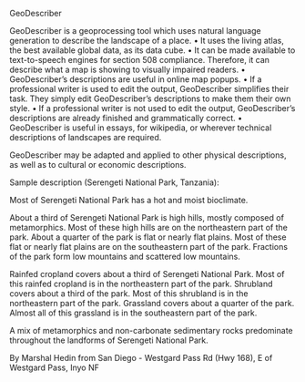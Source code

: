 GeoDescriber

GeoDescriber is a geoprocessing tool which uses natural language generation to describe the landscape of a place.
•	It uses the living atlas, the best available global data, as its data cube.
•	It can be made available to text-to-speech engines for section 508 compliance. Therefore, it can describe what a map is showing to visually impaired readers.
•	GeoDescriber’s descriptions are useful in online map popups.
•	If a professional writer is used to edit the output, GeoDescriber simplifies their task. They simply edit GeoDescriber’s descriptions to make them their own style.
•	If a professional writer is not used to edit the output, GeoDescriber’s descriptions are already finished and grammatically correct.
•	GeoDescriber is useful in essays, for wikipedia, or wherever technical descriptions of landscapes are required.

GeoDescriber may be adapted and applied to other physical descriptions, as well as to cultural or economic descriptions.

Sample description (Serengeti National Park, Tanzania):

<P>Most of Serengeti National Park has a hot and moist bioclimate.</P><P>About a third of Serengeti National Park is high hills, mostly composed of metamorphics. Most of these high hills are on the northeastern part of the park. About a quarter of the park is flat or nearly flat plains. Most of these flat or nearly flat plains are on the southeastern part of the park. Fractions of the park form low mountains and scattered low mountains.</P><P>Rainfed cropland covers about a third of Serengeti National Park. Most of this rainfed cropland is in the northeastern part of the park. Shrubland covers about a third of the park. Most of this shrubland is in the northeastern part of the park. Grassland covers about a quarter of the park. Almost all of this grassland is in the southeastern part of the park. </P><P>A mix of metamorphics and non-carbonate sedimentary rocks predominate throughout the landforms of Serengeti National Park.</P>



By Marshal Hedin from San Diego - Westgard Pass Rd (Hwy 168), E of Westgard Pass, Inyo NF



